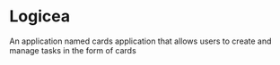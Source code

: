 # Logicea
An application named cards application that allows users to create and manage tasks in the form of cards
